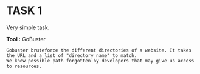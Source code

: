 # TASK 1

Very simple task.

**Tool :** GoBuster

    Gobuster bruteforce the different directories of a website. It takes the URL and a list of "directory name" to match.
    We know possible path forgotten by developers that may give us access to resources.